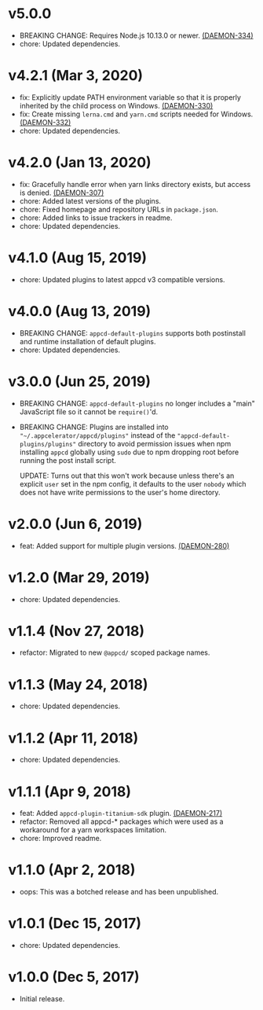 # v5.0.0

 * BREAKING CHANGE: Requires Node.js 10.13.0 or newer.
   [(DAEMON-334)](https://jira.appcelerator.org/browse/DAEMON-334)
 * chore: Updated dependencies.

# v4.2.1 (Mar 3, 2020)

 * fix: Explicitly update PATH environment variable so that it is properly inherited by the child
   process on Windows. [(DAEMON-330)](https://jira.appcelerator.org/browse/DAEMON-330)
 * fix: Create missing `lerna.cmd` and `yarn.cmd` scripts needed for Windows.
   [(DAEMON-332)](https://jira.appcelerator.org/browse/DAEMON-332)
 * chore: Updated dependencies.

# v4.2.0 (Jan 13, 2020)

 * fix: Gracefully handle error when yarn links directory exists, but access is denied.
   [(DAEMON-307)](https://jira.appcelerator.org/browse/DAEMON-307)
 * chore: Added latest versions of the plugins.
 * chore: Fixed homepage and repository URLs in `package.json`.
 * chore: Added links to issue trackers in readme.
 * chore: Updated dependencies.

# v4.1.0 (Aug 15, 2019)

 * chore: Updated plugins to latest appcd v3 compatible versions.

# v4.0.0 (Aug 13, 2019)

 * BREAKING CHANGE: `appcd-default-plugins` supports both postinstall and runtime installation of
   default plugins.
 * chore: Updated dependencies.

# v3.0.0 (Jun 25, 2019)

 * BREAKING CHANGE: `appcd-default-plugins` no longer includes a "main" JavaScript file so it
   cannot be `require()`'d.
 * BREAKING CHANGE: Plugins are installed into `"~/.appcelerator/appcd/plugins"` instead of the
   `"appcd-default-plugins/plugins"` directory to avoid permission issues when npm installing
   `appcd` globally using `sudo` due to npm dropping root before running the post install script.

   UPDATE: Turns out that this won't work because unless there's an explicit `user` set in the
   npm config, it defaults to the user `nobody` which does not have write permissions to the
   user's home directory.

# v2.0.0 (Jun 6, 2019)

 * feat: Added support for multiple plugin versions.
   [(DAEMON-280)](https://jira.appcelerator.org/browse/DAEMON-280)

# v1.2.0 (Mar 29, 2019)

 * chore: Updated dependencies.

# v1.1.4 (Nov 27, 2018)

 * refactor: Migrated to new `@appcd/` scoped package names.

# v1.1.3 (May 24, 2018)

 * chore: Updated dependencies.

# v1.1.2 (Apr 11, 2018)

 * chore: Updated dependencies.

# v1.1.1 (Apr 9, 2018)

 * feat: Added `appcd-plugin-titanium-sdk` plugin.
   [(DAEMON-217)](https://jira.appcelerator.org/browse/DAEMON-217)
 * refactor: Removed all appcd-* packages which were used as a workaround for a yarn workspaces limitation.
 * chore: Improved readme.

# v1.1.0 (Apr 2, 2018)

 * oops: This was a botched release and has been unpublished.

# v1.0.1 (Dec 15, 2017)

 * chore: Updated dependencies.

# v1.0.0 (Dec 5, 2017)

 - Initial release.
